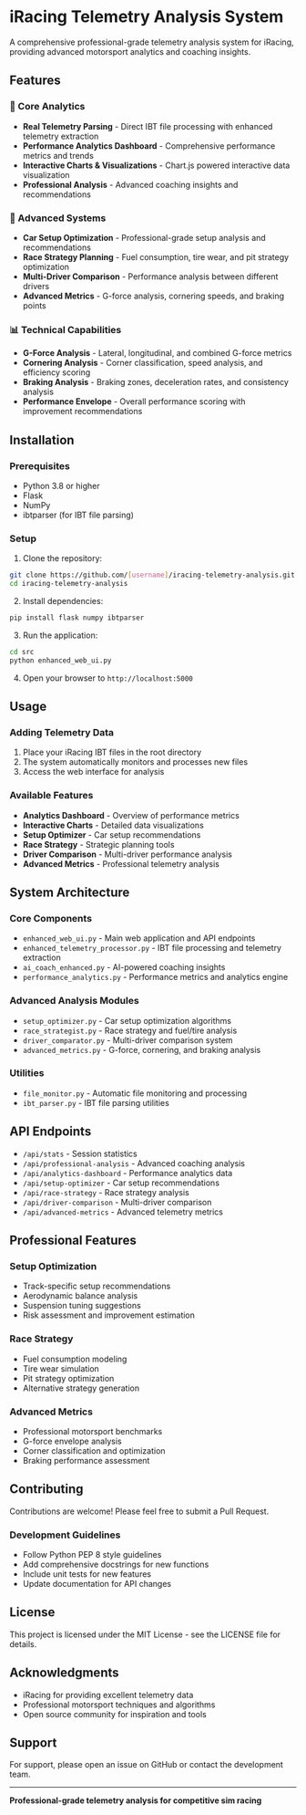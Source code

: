 # iRacing Telemetry Analysis System

A comprehensive professional-grade telemetry analysis system for iRacing, providing advanced motorsport analytics and coaching insights.

## Features

### 🏁 Core Analytics
- **Real Telemetry Parsing** - Direct IBT file processing with enhanced telemetry extraction
- **Performance Analytics Dashboard** - Comprehensive performance metrics and trends
- **Interactive Charts & Visualizations** - Chart.js powered interactive data visualization
- **Professional Analysis** - Advanced coaching insights and recommendations

### 🔧 Advanced Systems
- **Car Setup Optimization** - Professional-grade setup analysis and recommendations
- **Race Strategy Planning** - Fuel consumption, tire wear, and pit strategy optimization
- **Multi-Driver Comparison** - Performance analysis between different drivers
- **Advanced Metrics** - G-force analysis, cornering speeds, and braking points

### 📊 Technical Capabilities
- **G-Force Analysis** - Lateral, longitudinal, and combined G-force metrics
- **Cornering Analysis** - Corner classification, speed analysis, and efficiency scoring
- **Braking Analysis** - Braking zones, deceleration rates, and consistency analysis
- **Performance Envelope** - Overall performance scoring with improvement recommendations

## Installation

### Prerequisites
- Python 3.8 or higher
- Flask
- NumPy
- ibtparser (for IBT file parsing)

### Setup
1. Clone the repository:
```bash
git clone https://github.com/[username]/iracing-telemetry-analysis.git
cd iracing-telemetry-analysis
```

2. Install dependencies:
```bash
pip install flask numpy ibtparser
```

3. Run the application:
```bash
cd src
python enhanced_web_ui.py
```

4. Open your browser to `http://localhost:5000`

## Usage

### Adding Telemetry Data
1. Place your iRacing IBT files in the root directory
2. The system automatically monitors and processes new files
3. Access the web interface for analysis

### Available Features
- **Analytics Dashboard** - Overview of performance metrics
- **Interactive Charts** - Detailed data visualizations
- **Setup Optimizer** - Car setup recommendations
- **Race Strategy** - Strategic planning tools
- **Driver Comparison** - Multi-driver performance analysis
- **Advanced Metrics** - Professional telemetry analysis

## System Architecture

### Core Components
- `enhanced_web_ui.py` - Main web application and API endpoints
- `enhanced_telemetry_processor.py` - IBT file processing and telemetry extraction
- `ai_coach_enhanced.py` - AI-powered coaching insights
- `performance_analytics.py` - Performance metrics and analytics engine

### Advanced Analysis Modules
- `setup_optimizer.py` - Car setup optimization algorithms
- `race_strategist.py` - Race strategy and fuel/tire analysis
- `driver_comparator.py` - Multi-driver comparison system
- `advanced_metrics.py` - G-force, cornering, and braking analysis

### Utilities
- `file_monitor.py` - Automatic file monitoring and processing
- `ibt_parser.py` - IBT file parsing utilities

## API Endpoints

- `/api/stats` - Session statistics
- `/api/professional-analysis` - Advanced coaching analysis
- `/api/analytics-dashboard` - Performance analytics data
- `/api/setup-optimizer` - Car setup recommendations
- `/api/race-strategy` - Race strategy analysis
- `/api/driver-comparison` - Multi-driver comparison
- `/api/advanced-metrics` - Advanced telemetry metrics

## Professional Features

### Setup Optimization
- Track-specific setup recommendations
- Aerodynamic balance analysis
- Suspension tuning suggestions
- Risk assessment and improvement estimation

### Race Strategy
- Fuel consumption modeling
- Tire wear simulation
- Pit strategy optimization
- Alternative strategy generation

### Advanced Metrics
- Professional motorsport benchmarks
- G-force envelope analysis
- Corner classification and optimization
- Braking performance assessment

## Contributing

Contributions are welcome! Please feel free to submit a Pull Request.

### Development Guidelines
- Follow Python PEP 8 style guidelines
- Add comprehensive docstrings for new functions
- Include unit tests for new features
- Update documentation for API changes

## License

This project is licensed under the MIT License - see the LICENSE file for details.

## Acknowledgments

- iRacing for providing excellent telemetry data
- Professional motorsport techniques and algorithms
- Open source community for inspiration and tools

## Support

For support, please open an issue on GitHub or contact the development team.

---

**Professional-grade telemetry analysis for competitive sim racing**
